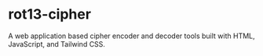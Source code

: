 # rot13-cipher
A web application based cipher encoder and decoder tools built with HTML, JavaScript, and Tailwind CSS.
